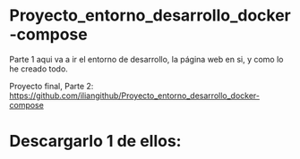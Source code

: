 # Proyecto_entorno_desarrollo_docker-compose
Parte 1
aqui va a ir el entorno de desarrollo, la página web en si, y como lo he creado todo.

Proyecto final, Parte 2: https://github.com/iliangithub/Proyecto_entorno_desarrollo_docker-compose
# Descargarlo 1 de ellos:

